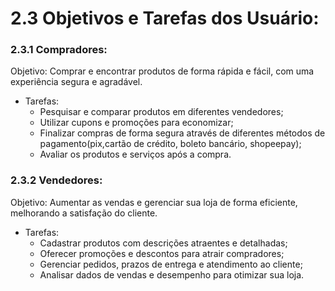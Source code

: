 # 2.3 Objetivos e Tarefas dos Usuário: 

### 2.3.1 Compradores:

Objetivo: Comprar e encontrar produtos de forma rápida e fácil, com uma experiência segura e agradável.
- Tarefas:
  - Pesquisar e comparar produtos em diferentes vendedores;
  - Utilizar cupons e promoções para economizar;
  - Finalizar compras de forma segura através de diferentes métodos de pagamento(pix,cartão de crédito, boleto bancário, shopeepay);
  - Avaliar os produtos e serviços após a compra.
 
### 2.3.2 Vendedores:
 
​Objetivo: Aumentar as vendas e gerenciar sua loja de forma eficiente, melhorando a satisfação do cliente.
- Tarefas:
  - Cadastrar produtos com descrições atraentes e detalhadas;
  - Oferecer promoções e descontos para atrair compradores;
  - Gerenciar pedidos, prazos de entrega e atendimento ao cliente;
  - Analisar dados de vendas e desempenho para otimizar sua loja.
